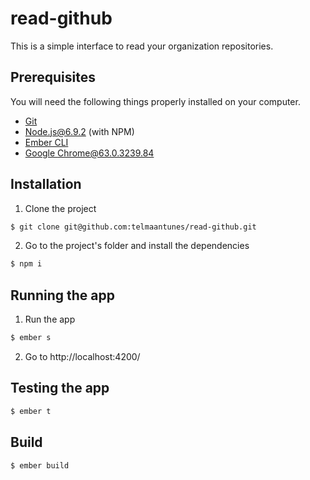 # read-github

This is a simple interface to read your organization repositories.

## Prerequisites

You will need the following things properly installed on your computer.

* [Git](https://git-scm.com/)
* [Node.js@6.9.2](https://nodejs.org/) (with NPM)
* [Ember CLI](https://ember-cli.com/)
* [Google Chrome@63.0.3239.84](https://google.com/chrome/)

## Installation

1. Clone the project

```bash
$ git clone git@github.com:telmaantunes/read-github.git
```
2. Go to the project's folder and install the dependencies

```bash
$ npm i
```

## Running the app

1. Run the app

```bash
$ ember s
```

2. Go to http://localhost:4200/

## Testing the app

```bash
$ ember t
```

## Build

```bash
$ ember build
```
